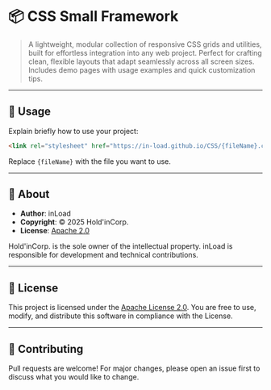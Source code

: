 # 📦 CSS Small Framework

> A lightweight, modular collection of responsive CSS grids and utilities, built for effortless integration into any web project. Perfect for crafting clean, flexible layouts that adapt seamlessly across all screen sizes. Includes demo pages with usage examples and quick customization tips.

---

## 🚀 Usage

Explain briefly how to use your project:

```html
<link rel="stylesheet" href="https://in-load.github.io/CSS/{fileName}.css">
```
Replace ```{fileName}``` with the file you want to use.

---

## 🏢 About

- **Author**: inLoad
- **Copyright**: © 2025 Hold'inCorp.
- **License**: [Apache 2.0](./LICENSE)

Hold'inCorp. is the sole owner of the intellectual property.
inLoad is responsible for development and technical contributions.

---

## 📜 License

This project is licensed under the [Apache License 2.0](./LICENSE).
You are free to use, modify, and distribute this software in compliance with the License.

---

## 🙌 Contributing

Pull requests are welcome!
For major changes, please open an issue first to discuss what you would like to change.
